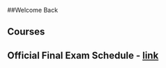 ##Welcome Back

## Courses 


## Official Final Exam Schedule - [link](http://wcjc.edu/Admissions/catalogs-and-schedules/final-exam-schedule.aspx)

